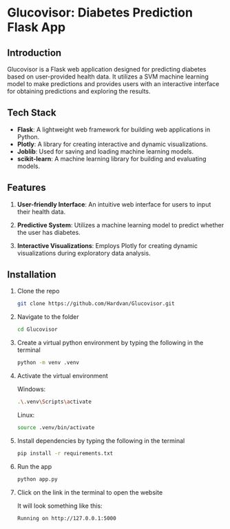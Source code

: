 # Glucovisor: Diabetes Prediction Flask App

## Introduction

Glucovisor is a Flask web application designed for predicting diabetes based on user-provided health data. It utilizes a SVM machine learning model to make predictions and provides users with an interactive interface for obtaining predictions and exploring the results.

## Tech Stack

- **Flask**: A lightweight web framework for building web applications in Python.
- **Plotly**: A library for creating interactive and dynamic visualizations.
- **Joblib**: Used for saving and loading machine learning models.
- **scikit-learn**: A machine learning library for building and evaluating models.

## Features

1. **User-friendly Interface**: An intuitive web interface for users to input their health data.

2. **Predictive System**: Utilizes a machine learning model to predict whether the user has diabetes.

3. **Interactive Visualizations**: Employs Plotly for creating dynamic visualizations during exploratory data analysis.

## Installation

1. Clone the repo

   ```bash
   git clone https://github.com/Hardvan/Glucovisor.git
   ```

2. Navigate to the folder

   ```bash
   cd Glucovisor
   ```

3. Create a virtual python environment by typing the following in the terminal

   ```bash
   python -m venv .venv
   ```

4. Activate the virtual environment

   Windows:

   ```bash
   .\.venv\Scripts\activate
   ```

   Linux:

   ```bash
   source .venv/bin/activate
   ```

5. Install dependencies by typing the following in the terminal

   ```bash
   pip install -r requirements.txt
   ```

6. Run the app

   ```bash
   python app.py
   ```

7. Click on the link in the terminal to open the website

   It will look something like this:

   ```bash
   Running on http://127.0.0.1:5000
   ```
